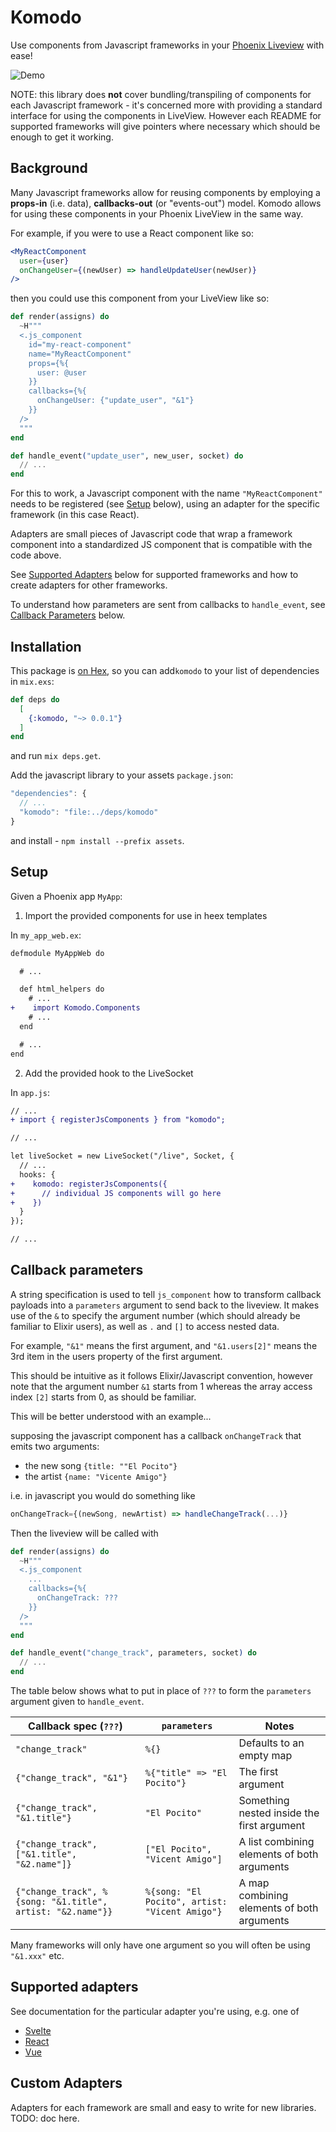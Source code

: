 # Komodo

Use components from Javascript frameworks in your [Phoenix Liveview](https://hexdocs.pm/phoenix_live_view/Phoenix.LiveView.html) with ease!

![Demo](images/komodo.gif)

NOTE: this library does **not** cover bundling/transpiling of components for each Javascript framework - it's concerned more with providing a standard interface for using the components in LiveView. However each README for supported frameworks will give pointers where necessary which should be enough to get it working.

## Background

Many Javascript frameworks allow for reusing components by employing a **props-in** (i.e. data), **callbacks-out** (or "events-out") model. Komodo allows for using these components in your Phoenix LiveView in the same way.

For example, if you were to use a React component like so:

```jsx
<MyReactComponent
  user={user}
  onChangeUser={(newUser) => handleUpdateUser(newUser)}
/>
```

then you could use this component from your LiveView like so:

```ex
def render(assigns) do
  ~H"""
  <.js_component
    id="my-react-component"
    name="MyReactComponent"
    props={%{
      user: @user
    }}
    callbacks={%{
      onChangeUser: {"update_user", "&1"}
    }}
  />
  """
end

def handle_event("update_user", new_user, socket) do
  // ...
end
```

For this to work, a Javascript component with the name `"MyReactComponent"` needs to be registered (see [Setup](#setup) below), using an adapter for the specific framework (in this case React).

Adapters are small pieces of Javascript code that wrap a framework component into a standardized JS component that is compatible with the code above.

See [Supported Adapters](#supported-adapters) below for supported frameworks and how to create adapters for other frameworks.

To understand how parameters are sent from callbacks to `handle_event`, see [Callback Parameters](#callback-parameters) below.

## Installation

This package is [on Hex](https://hexdocs.pm/komodo), so you can add`komodo` to your list of dependencies in `mix.exs`:

```elixir
def deps do
  [
    {:komodo, "~> 0.0.1"}
  ]
end
```

and run `mix deps.get`.

Add the javascript library to your assets `package.json`:

```js
"dependencies": {
  // ...
  "komodo": "file:../deps/komodo"
}
```

and install - `npm install --prefix assets`.

## Setup

Given a Phoenix app `MyApp`:

1. Import the provided components for use in heex templates

In `my_app_web.ex`:

```diff
defmodule MyAppWeb do

  # ...

  def html_helpers do
    # ...
+    import Komodo.Components
    # ...
  end

  # ...
end
```

2. Add the provided hook to the LiveSocket

In `app.js`:

```diff
// ...
+ import { registerJsComponents } from "komodo";

// ...

let liveSocket = new LiveSocket("/live", Socket, {
  // ...
  hooks: {
+    komodo: registerJsComponents({
+      // individual JS components will go here
+    })
  }
});

// ...
```

## Callback parameters

A string specification is used to tell `js_component` how to transform callback payloads into a `parameters` argument to send back to the liveview.
It makes use of the `&` to specify the argument number (which should already be familiar to Elixir users), as well as `.` and `[]` to access nested data.

For example, `"&1"` means the first argument, and `"&1.users[2]"` means the 3rd item in the users property of the first argument.

This should be intuitive as it follows Elixir/Javascript convention, however note that the argument number `&1` starts from 1 whereas the array access index `[2]` starts from 0, as should be familiar.

This will be better understood with an example...

supposing the javascript component has a callback `onChangeTrack` that emits two arguments:

- the new song `{title: ""El Pocito"}`
- the artist `{name: "Vicente Amigo"}`

i.e. in javascript you would do something like

```jsx
onChangeTrack={(newSong, newArtist) => handleChangeTrack(...)}
```

Then the liveview will be called with

```ex
def render(assigns) do
  ~H"""
  <.js_component
    ...
    callbacks={%{
      onChangeTrack: ???
    }}
  />
  """
end

def handle_event("change_track", parameters, socket) do
  // ...
end
```

The table below shows what to put in place of `???` to form the `parameters` argument given to `handle_event`.

| Callback spec (`???`)                                      | `parameters`                                   | Notes                                       |
| ---------------------------------------------------------- | ---------------------------------------------- | ------------------------------------------- |
| `"change_track"`                                           | `%{}`                                          | Defaults to an empty map                    |
| `{"change_track", "&1"}`                                   | `%{"title" => "El Pocito"}`                    | The first argument                          |
| `{"change_track", "&1.title"}`                             | `"El Pocito"`                                  | Something nested inside the first argument  |
| `{"change_track", ["&1.title", "&2.name"]}`                | `["El Pocito", "Vicent Amigo"]`                | A list combining elements of both arguments |
| `{"change_track", %{song: "&1.title", artist: "&2.name"}}` | `%{song: "El Pocito", artist: "Vicent Amigo"}` | A map combining elements of both arguments  |

Many frameworks will only have one argument so you will often be using `"&1.xxx"` etc.

## Supported adapters

See documentation for the particular adapter you're using, e.g. one of

- [Svelte](https://github.com/hungry-egg/komodo/tree/main/packages/svelte)
- [React](https://github.com/hungry-egg/komodo/tree/main/packages/react)
- [Vue](https://github.com/hungry-egg/komodo/tree/main/packages/vue)

## Custom Adapters

Adapters for each framework are small and easy to write for new libraries.
TODO: doc here.
